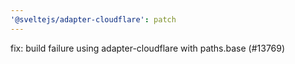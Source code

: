 ```yaml
---
'@sveltejs/adapter-cloudflare': patch
---
```


fix: build failure using adapter-cloudflare with paths.base (#13769)
